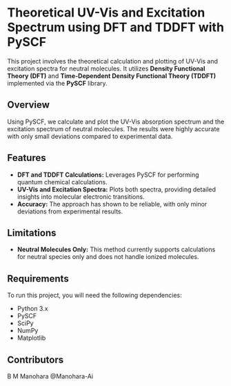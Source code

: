 # Theoretical UV-Vis and Excitation Spectrum using DFT and TDDFT with PySCF

This project involves the theoretical calculation and plotting of UV-Vis and excitation spectra for neutral molecules. It utilizes **Density Functional Theory (DFT)** and **Time-Dependent Density Functional Theory (TDDFT)** implemented via the **PySCF** library.

## Overview

Using PySCF, we calculate and plot the UV-Vis absorption spectrum and the excitation spectrum of neutral molecules. The results were highly accurate with only small deviations compared to experimental data.

## Features

- **DFT and TDDFT Calculations:** Leverages PySCF for performing quantum chemical calculations.
- **UV-Vis and Excitation Spectra:** Plots both spectra, providing detailed insights into molecular electronic transitions.
- **Accuracy:** The approach has shown to be reliable, with only minor deviations from experimental results.

## Limitations

- **Neutral Molecules Only:** This method currently supports calculations for neutral species only and does not handle ionized molecules.
  
## Requirements

To run this project, you will need the following dependencies:
- Python 3.x
- PySCF
- SciPy
- NumPy
- Matplotlib

## Contributors

B M Manohara @Manohara-Ai
